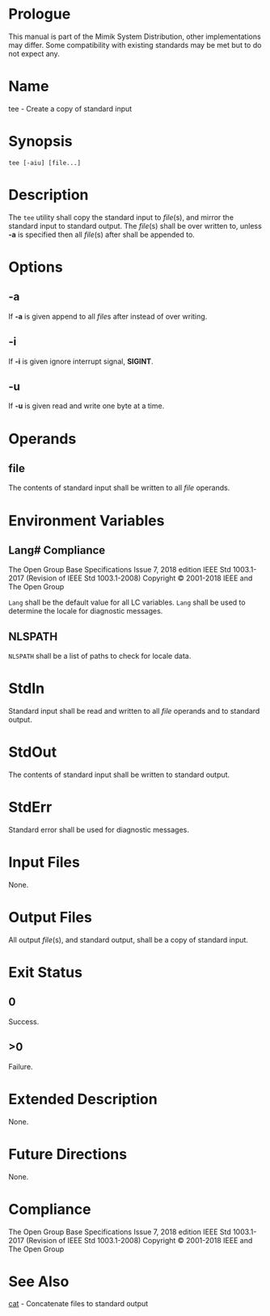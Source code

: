 # Prologue

This manual is part of the Mimik System Distribution, other implementations may differ. Some compatibility with existing standards may be met but to do not expect any.


# Name

tee - Create a copy of standard input


# Synopsis

`tee [-aiu] [file...]`


# Description

The `tee` utility shall copy the standard input to *file*(s), and mirror the standard input to standard output. The *file*(s) shall be over written to, unless **-a** is specified then all *file*(s) after shall be appended to.


# Options

## -a

If **-a** is given append to all *file*s after instead of over writing.

## -i

If **-i** is given ignore interrupt signal, **SIGINT**.

## -u

If **-u** is given read and write one byte at a time.


# Operands

## file

The contents of standard input shall be written to all *file* operands.


# Environment Variables

## Lang# Compliance

The Open Group Base Specifications Issue 7, 2018 edition
IEEE Std 1003.1-2017 (Revision of IEEE Std 1003.1-2008)
Copyright © 2001-2018 IEEE and The Open Group


`Lang` shall be the default value for all LC variables. `Lang` shall be used to determine the locale for diagnostic messages.

## NLSPATH

`NLSPATH` shall be a list of paths to check for locale data.


# StdIn

Standard input shall be read and written to all *file* operands and to standard output.


# StdOut

The contents of standard input shall be written to standard output.


# StdErr

Standard error shall be used for diagnostic messages.


# Input Files

None.


# Output Files

All output *file*(s), and standard output, shall be a copy of standard input.


# Exit Status

## 0

Success.

## >0

Failure.


# Extended Description

None.


# Future Directions

None.


# Compliance

The Open Group Base Specifications Issue 7, 2018 edition
IEEE Std 1003.1-2017 (Revision of IEEE Std 1003.1-2008)
Copyright © 2001-2018 IEEE and The Open Group


# See Also

[cat](cat.1) - Concatenate files to standard output
